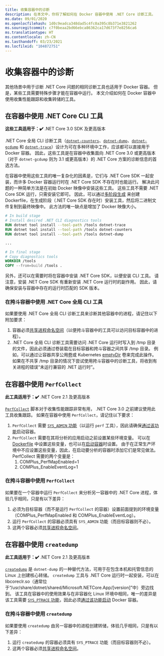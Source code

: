 ```yaml
---
title: 收集容器中的诊断
description: 在本文中，你将了解如何在 Docker 容器中使用 .NET Core 诊断工具。
ms.date: 09/01/2020
ms.openlocfilehash: 1d0c9eadca348dad5c4fc0a395c8b371e3821262
ms.sourcegitcommit: c7f0beaa2bd66ebca86362ca17d673f7e8256ca6
ms.translationtype: HT
ms.contentlocale: zh-CN
ms.lasthandoff: 03/23/2021
ms.locfileid: "104872751"
---
```

# <a name="collect-diagnostics-in-containers"></a>收集容器中的诊断

其他场景中用于诊断 .NET Core 问题的相同诊断工具也适用于 Docker 容器。 但是，某些工具需要特殊步骤才能在容器中运行。 本文介绍如何在 Docker 容器中使用收集性能跟踪和收集转储的工具。

## <a name="using-net-core-cli-tools-in-a-container"></a>在容器中使用 .NET Core CLI 工具

**这些工具适用于：✔️** .NET Core 3.0 SDK 及更高版本

.NET Core 全局 CLI 诊断工具（[`dotnet-counters`](dotnet-counters.md)、[`dotnet-dump`](dotnet-dump.md)、[`dotnet-gcdump`](dotnet-gcdump.md) 和 [`dotnet-trace`](dotnet-trace.md)）设计为可在多种环境中工作，应该都可以直接用于 Docker 容器。 因此，这些工具是在容器中收集面向 .NET Core 3.0 或更高版本（对于 `dotnet-gcdump` 则为 3.1 或更高版本）的 .NET Core 方案的诊断信息的首选方法。

在容器中使用这些工具的唯一复杂化的因素是，它们与 .NET Core SDK 一起安装，而许多 Docker 容器运行时在 .NET Core SDK 不存在时也能运行。 解决此问题的一种简单方法是在初始 Docker 映像中安装这些工具。 这些工具不需要 .NET Core SDK 运行，只需安装它即可。 因此，可以通过[多阶段生成](https://docs.docker.com/develop/develop-images/multistage-build/) 来创建 Dockerfile，在生成阶段（.NET Core SDK 存在时）安装工具，然后将二进制文件复制到最终映像中。 此方法的唯一缺点是增加了 Docker 映像大小。

```dockerfile
# In build stage
# Install desired .NET CLI diagnostics tools
RUN dotnet tool install --tool-path /tools dotnet-trace
RUN dotnet tool install --tool-path /tools dotnet-counters
RUN dotnet tool install --tool-path /tools dotnet-dump

...

# In final stage
# Copy diagnostics tools
WORKDIR /tools
COPY --from=build /tools .
```

另外，还可以在需要时将在容器中安装 .NET Core SDK，以便安装 CLI 工具。 请注意，安装 .NET Core SDK 有重新安装 .NET Core 运行时的副作用。 因此，请确保安装与容器中存在的运行时匹配的 SDK 版本。

### <a name="using-net-core-global-cli-tools-in-a-sidecar-container"></a>在挎斗容器中使用 .NET Core 全局 CLI 工具

如果要使用 .NET Core 全局 CLI 诊断工具来诊断其他容器中的进程，请记住以下附加要求：

1. 容器必须[共享进程命名空间](https://docs.docker.com/engine/reference/run/#pid-settings---pid)（以便挎斗容器中的工具可以访问目标容器中的进程）。
2. .NET Core 全局 CLI 诊断工具需要访问 .NET Core 运行时写入到 /tmp 目录的文件，因此必须通过卷装载在目标容器和挎斗容器之间共享 /tmp 目录。 例如，可以通过让容器共享公用[卷](https://docs.docker.com/storage/volumes/#create-and-manage-volumes)或 Kubernetes [emptyDir](https://kubernetes.io/docs/concepts/storage/volumes/#emptydir) 卷来完成此操作。 如果在不共享 /tmp 目录的情况下尝试使用挎斗容器中的诊断工具，将收到有关进程的错误“未运行兼容的 .NET 运行时”。

## <a name="using-perfcollect-in-a-container"></a>在容器中使用 `PerfCollect`

**此工具适用于：✔️** .NET Core 2.1 及更高版本

[`PerfCollect`](./trace-perfcollect-lttng.md) 脚本对于收集性能跟踪非常有用， .NET Core 3.0 之前建议使用此工具收集跟踪。 如果在容器中使用 `PerfCollect`，请记住以下要求：

1. `PerfCollect` 需要 [`SYS_ADMIN` 功能](https://man7.org/linux/man-pages/man7/capabilities.7.html)（以运行 `perf` 工具），因此请确保[通过该功能](https://docs.docker.com/engine/reference/run/#runtime-privilege-and-linux-capabilities)启动容器。
2. `PerfCollect` 需要在其将分析的应用启动之前设置某些环境变量。 可以在 [Dockerfile](https://docs.docker.com/engine/reference/builder/#env) 中设置这些变量，也可以在[启动容器](https://docs.docker.com/engine/reference/run/#env-environment-variables)时设置。 由于在正常生产环境中不应设置这些变量，因此，在启动要分析的容器时添加它们是常见做法。 PerfCollect 需要的两个变量是：
    1. COMPlus_PerfMapEnabled=1
    1. COMPlus_EnableEventLog=1

### <a name="using-perfcollect-in-a-sidecar-container"></a>在挎斗容器中使用 `PerfCollect`

如果要在一个容器中运行 `PerfCollect` 来分析另一容器中的 .NET Core 进程，体验几乎相同，只是有以下差异：

1. 必须为目标容器（而不是运行 `PerfCollect` 的容器）设置前面提到的环境变量（COMPlus_PerfMapEnabled 和 COMPlus_EnableEventLog）。
2. 运行 `PerfCollect` 的容器必须具有 `SYS_ADMIN` 功能（而目标容器则不必）。
3. 这两个容器必须[共享进程命名空间](https://docs.docker.com/engine/reference/run/#pid-settings---pid)。

## <a name="using-createdump-in-a-container"></a>在容器中使用 `createdump`

**此工具适用于：✔️** .NET Core 2.1 及更高版本

[`createdump`](https://github.com/dotnet/runtime/blob/main/docs/design/coreclr/botr/xplat-minidump-generation.md) 是 `dotnet-dump` 的一种替代方法，可用于在包含本机和托管信息的 Linux 上创建核心转储。 `createdump` 工具与 .NET Core 运行时一起安装，可以在 libcoreclr.so（通常位于“/usr/share/dotnet/shared/Microsoft.NETCore.App/[version]”中）旁边找到。 该工具在容器中的使用效果与在非容器化 Linux 环境中相同，唯一的差异是该工具需要 [`SYS_PTRACE` 功能](https://man7.org/linux/man-pages/man7/capabilities.7.html)，因此必须[通过该功能启动](https://docs.docker.com/engine/reference/run/#runtime-privilege-and-linux-capabilities) Docker 容器。

### <a name="using-createdump-in-a-sidecar-container"></a>在挎斗容器中使用 `createdump`

如果要使用 `createdump` 由另一容器中的进程创建转储，体验几乎相同，只是有以下差异：

1. 运行 `createdump` 的容器必须具有 `SYS_PTRACE` 功能（而目标容器则不必）。
2. 这两个容器必须[共享进程命名空间](https://docs.docker.com/engine/reference/run/#pid-settings---pid)。
